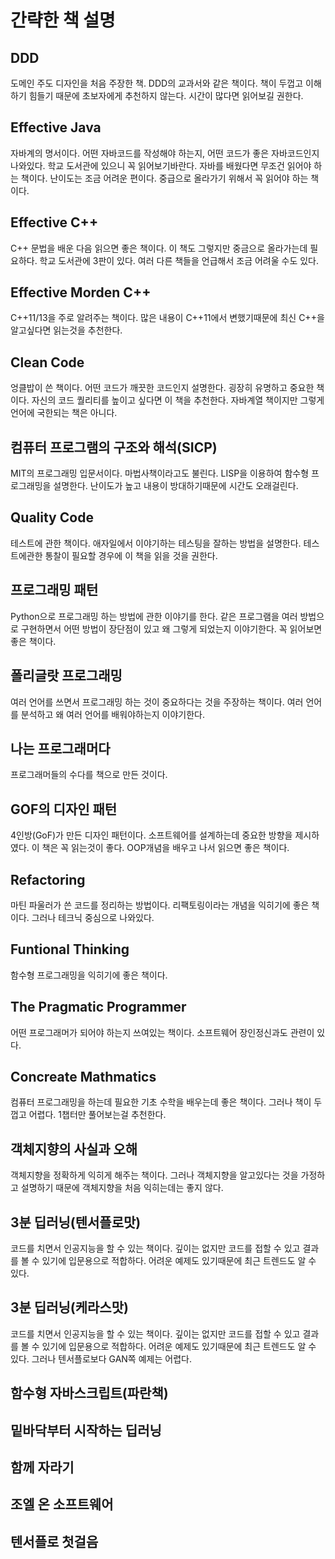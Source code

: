 # 간략한 책 설명

## DDD

도메인 주도 디자인을 처음 주장한 책. DDD의 교과서와 같은 책이다. 책이 두껍고 이해하기 힘들기 때문에 초보자에게 추천하지 않는다. 시간이 많다면 읽어보길 권한다.

## Effective Java

자바계의 명서이다. 어떤 자바코드를 작성해야 하는지, 어떤 코드가 좋은 자바코드인지 나와있다. 학교 도서관에 있으니 꼭 읽어보기바란다. 자바를 배웠다면 무조건 읽어야 하는 책이다. 난이도는 조금 어려운 편이다. 중급으로 올라가기 위해서 꼭 읽어야 하는 책이다.

## Effective C++

C++ 문법을 배운 다음 읽으면 좋은 책이다. 이 책도 그렇지만 중금으로 올라가는데 필요하다. 학교 도서관에 3판이 있다. 여러 다른 책들을 언급해서 조금 어려울 수도 있다.

## Effective Morden C++

C++11/13을 주로 알려주는 책이다. 많은 내용이 C++11에서 변했기때문에 최신 C++을 알고싶다면 읽는것을 추천한다.

## Clean Code

엉클밥이 쓴 책이다. 어떤 코드가 깨끗한 코드인지 설명한다. 굉장히 유명하고 중요한 책이다. 자신의 코드 퀄리티를 높이고 싶다면 이 책을 추천한다. 자바계열 책이지만 그렇게 언어에 국한되는 책은 아니다.

## 컴퓨터 프로그램의 구조와 해석(SICP)

MIT의 프로그래밍 입문서이다. 마법사책이라고도 불린다. LISP을 이용하여 함수형 프로그래밍을 설명한다. 난이도가 높고 내용이 방대하기때문에 시간도 오래걸린다.

## Quality Code

테스트에 관한 책이다. 애자일에서 이야기하는 테스팅을 잘하는 방법을 설명한다. 테스트에관한 통찰이 필요할 경우에 이 책을 읽을 것을 권한다.

## 프로그래밍 패턴

Python으로 프로그래밍 하는 방법에 관한 이야기를 한다. 같은 프로그램을 여러 방법으로 구현하면서 어떤 방법이 장단점이 있고 왜 그렇게 되었는지 이야기한다. 꼭 읽어보면 좋은 책이다.

## 폴리글랏 프로그래밍

여러 언어를 쓰면서 프로그래밍 하는 것이 중요하다는 것을 주장하는 책이다. 여러 언어를 분석하고 왜 여러 언어를 배워야하는지 이야기한다.

## 나는 프로그래머다

프로그래머들의 수다를 책으로 만든 것이다.

## GOF의 디자인 패턴

4인방(GoF)가 만든 디자인 패턴이다. 소프트웨어를 설계하는데 중요한 방향을 제시하였다. 이 책은 꼭 읽는것이 좋다. OOP개념을 배우고 나서 읽으면 좋은 책이다.

## Refactoring

마틴 파울러가 쓴 코드를 정리하는 방법이다. 리팩토링이라는 개념을 익히기에 좋은 책이다. 그러나 테크닉 중심으로 나와있다.

## Funtional Thinking

함수형 프로그래밍을 익히기에 좋은 책이다.

## The Pragmatic Programmer

어떤 프로그래머가 되어야 하는지 쓰여있는 책이다. 소프트웨어 장인정신과도 관련이 있다.

## Concreate Mathmatics

컴퓨터 프로그래밍을 하는데 필요한 기초 수학을 배우는데 좋은 책이다. 그러나 책이 두껍고 어렵다. 1챕터만 풀어보는걸 추천한다.

## 객체지향의 사실과 오해

객체지향을 정확하게 익히게 해주는 책이다. 그러나 객체지향을 알고있다는 것을 가정하고 설명하기 때문에 객체지향을 처음 익히는데는 좋지 않다.

## 3분 딥러닝(텐서플로맛)

코드를 치면서 인공지능을 할 수 있는 책이다. 깊이는 없지만 코드를 접할 수 있고 결과를 볼 수 있기에 입문용으로 적합하다. 어려운 예제도 있기때문에 최근 트렌드도 알 수 있다.

## 3분 딥러닝(케라스맛)

코드를 치면서 인공지능을 할 수 있는 책이다. 깊이는 없지만 코드를 접할 수 있고 결과를 볼 수 있기에 입문용으로 적합하다. 어려운 예제도 있기때문에 최근 트렌드도 알 수 있다. 그러나 텐서플로보다 GAN쪽 예제는 어렵다.

## 함수형 자바스크립트(파란책)



## 밑바닥부터 시작하는 딥러닝

## 함께 자라기

## 조엘 온 소프트웨어

## 텐서플로 첫걸음